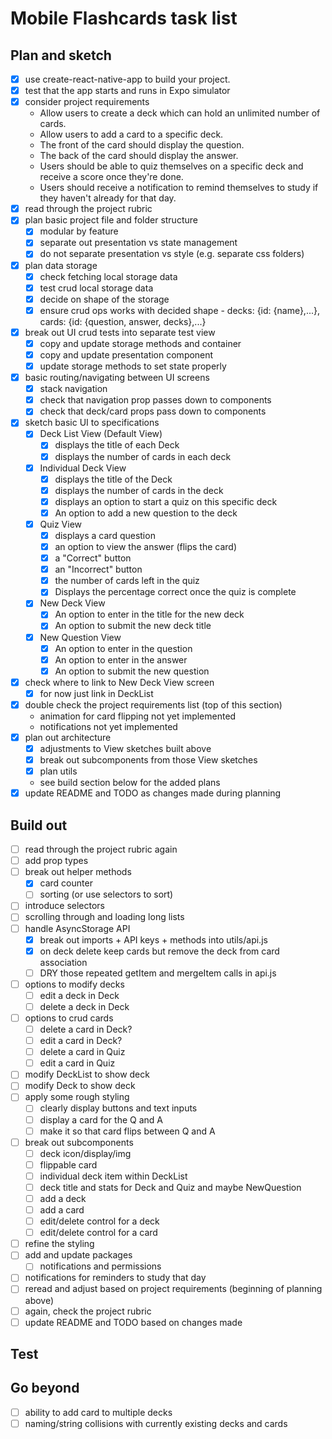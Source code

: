 # Mobile Flashcards task list

## Plan and sketch
- [X] use create-react-native-app to build your project.
- [X] test that the app starts and runs in Expo simulator
- [X] consider project requirements
	- Allow users to create a deck which can hold an unlimited number of cards.
	- Allow users to add a card to a specific deck.
	- The front of the card should display the question.
	- The back of the card should display the answer.
	- Users should be able to quiz themselves on a specific deck and receive a score once they're done.
	- Users should receive a notification to remind themselves to study if they haven't already for that day.
- [X] read through the project rubric
- [X] plan basic project file and folder structure
	- [X] modular by feature
	- [X] separate out presentation vs state management
	- [X] do not separate presentation vs style (e.g. separate css folders)
- [X] plan data storage
	- [X] check fetching local storage data
	- [X] test crud local storage data
	- [X] decide on shape of the storage
	- [X] ensure crud ops works with decided shape - decks: {id: {name},...}, cards: {id: {question, answer, decks},...}
- [X] break out UI crud tests into separate test view
	- [X] copy and update storage methods and container
	- [X] copy and update presentation component
	- [X] update storage methods to set state properly
- [X] basic routing/navigating between UI screens
	- [X] stack navigation
	- [X] check that navigation prop passes down to components
	- [X] check that deck/card props pass down to components
- [X] sketch basic UI to specifications
	- [X] Deck List View (Default View)
	  - [X] displays the title of each Deck
	  - [X] displays the number of cards in each deck
	- [X] Individual Deck View
	  - [X] displays the title of the Deck
	  - [X] displays the number of cards in the deck
	  - [X] displays an option to start a quiz on this specific deck
	  - [X] An option to add a new question to the deck
	- [X] Quiz View
		- [X] displays a card question
		- [X] an option to view the answer (flips the card)
		- [X] a "Correct" button
		- [X] an "Incorrect" button
		- [X] the number of cards left in the quiz
		- [X] Displays the percentage correct once the quiz is complete
	- [X] New Deck View
	  - [X] An option to enter in the title for the new deck
	  - [X] An option to submit the new deck title
	- [X] New Question View
	  - [X] An option to enter in the question
	  - [X] An option to enter in the answer
	  - [X] An option to submit the new question
- [X] check where to link to New Deck View screen
	- [X] for now just link in DeckList
- [X] double check the project requirements list (top of this section)
	- animation for card flipping not yet implemented
	- notifications not yet implemented
- [X] plan out architecture
	- [X] adjustments to View sketches built above
	- [X] break out subcomponents from those View sketches
	- [X] plan utils
	- see build section below for the added plans
- [X] update README and TODO as changes made during planning

## Build out
- [ ] read through the project rubric again
- [ ] add prop types
- [ ] break out helper methods
	- [X] card counter
	- [ ] sorting (or use selectors to sort)
- [ ] introduce selectors
- [ ] scrolling through and loading long lists
- [ ] handle AsyncStorage API
	- [X] break out imports + API keys + methods into utils/api.js
	- [X] on deck delete keep cards but remove the deck from card association
	- [ ] DRY those repeated getItem and mergeItem calls in api.js
- [ ] options to modify decks
	- [ ] edit a deck in Deck
	- [ ] delete a deck in Deck
- [ ] options to crud cards
	- [ ] delete a card in Deck?
	- [ ] edit a card in Deck?
	- [ ] delete a card in Quiz
	- [ ] edit a card in Quiz
- [ ] modify DeckList to show deck
- [ ] modify Deck to show deck
- [ ] apply some rough styling
	- [ ] clearly display buttons and text inputs
	- [ ] display a card for the Q and A
	- [ ] make it so that card flips between Q and A
- [ ] break out subcomponents
	- [ ] deck icon/display/img
	- [ ] flippable card
	- [ ] individual deck item within DeckList
	- [ ] deck title and stats for Deck and Quiz and maybe NewQuestion
	- [ ] add a deck
	- [ ] add a card
	- [ ] edit/delete control for a deck
	- [ ] edit/delete control for a card
- [ ] refine the styling
- [ ] add and update packages
	- [ ] notifications and permissions
- [ ] notifications for reminders to study that day
- [ ] reread and adjust based on project requirements (beginning of planning above)
- [ ] again, check the project rubric
- [ ] update README and TODO based on changes made

## Test

## Go beyond
- [ ] ability to add card to multiple decks
- [ ] naming/string collisions with currently existing decks and cards
